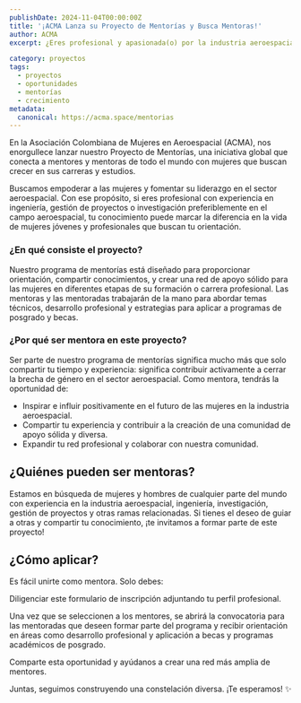 ```yaml
---
publishDate: 2024-11-04T00:00:00Z
title: '¡ACMA Lanza su Proyecto de Mentorías y Busca Mentoras!'
author: ACMA
excerpt: ¿Eres profesional y apasionada(o) por la industria aeroespacial? ¿Tienes el deseo de compartir tu conocimiento y dejar un legado inspirador? ¡Esta es tu oportunidad!

category: proyectos
tags:
  - proyectos
  - oportunidades
  - mentorías
  - crecimiento
metadata:
  canonical: https://acma.space/mentorias
---
```


En la Asociación Colombiana de Mujeres en Aeroespacial (ACMA), nos enorgullece lanzar nuestro Proyecto de Mentorías, una iniciativa global que conecta a mentores y mentoras de todo el mundo con mujeres que buscan crecer en sus carreras y estudios.

Buscamos empoderar a las mujeres y fomentar su liderazgo en el sector aeroespacial. Con ese propósito, si eres profesional con experiencia en ingeniería, gestión de proyectos o investigación preferiblemente en el campo aeroespacial, tu conocimiento puede marcar la diferencia en la vida de mujeres jóvenes y profesionales que buscan tu orientación.

### ¿En qué consiste el proyecto? 

Nuestro programa de mentorías está diseñado para proporcionar orientación, compartir conocimientos, y crear una red de apoyo sólido para las mujeres en diferentes etapas de su formación o carrera profesional. Las mentoras y las mentoradas trabajarán de la mano para abordar temas técnicos, desarrollo profesional y estrategias para aplicar a programas de posgrado y becas.

### ¿Por qué ser mentora en este proyecto? 

Ser parte de nuestro programa de mentorías significa mucho más que solo compartir tu tiempo y experiencia: significa contribuir activamente a cerrar la brecha de género en el sector aeroespacial. Como mentora, tendrás la oportunidad de:

* Inspirar e influir positivamente en el futuro de las mujeres en la industria aeroespacial.
* Compartir tu experiencia y contribuir a la creación de una comunidad de apoyo sólida y diversa.
* Expandir tu red profesional y colaborar con nuestra comunidad.

## ¿Quiénes pueden ser mentoras? 
Estamos en búsqueda de mujeres y hombres de cualquier parte del mundo con experiencia en la industria aeroespacial, ingeniería, investigación, gestión de proyectos y otras ramas relacionadas. Si tienes el deseo de guiar a otras y compartir tu conocimiento, ¡te invitamos a formar parte de este proyecto!

## ¿Cómo aplicar?
Es fácil unirte como mentora. Solo debes:

Diligenciar este formulario de inscripción adjuntando tu perfil profesional.

Una vez que se seleccionen a los mentores, se abrirá la convocatoria para las mentoradas que deseen formar parte del programa y recibir orientación en áreas como desarrollo profesional y aplicación a becas y programas académicos de posgrado.

Comparte esta oportunidad y ayúdanos a crear una red más amplia de mentores.

Juntas, seguimos construyendo una constelación diversa. ¡Te esperamos! ✨











